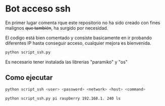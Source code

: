 # Bot acceso ssh

En primer lugar comenta rque este repositorio no ha sido creado con fines malignos ~~que también~~, ha surgido por necesidad.

El codigo está bien comentado y consiste basicamente en ir probando diferentes IP hasta conseguir acceso, cualquier mejora es bienvenida.

```sh
python script_ssh.py
```

Es necesario tener instalada las librerias "paramiko" y "os"

## Como ejecutar

```sh
python script_ssh <user> <password> <network> <host> <command>
```
```sh
python script_ssh.py pi raspberry 192.168.1. 240 ls
```